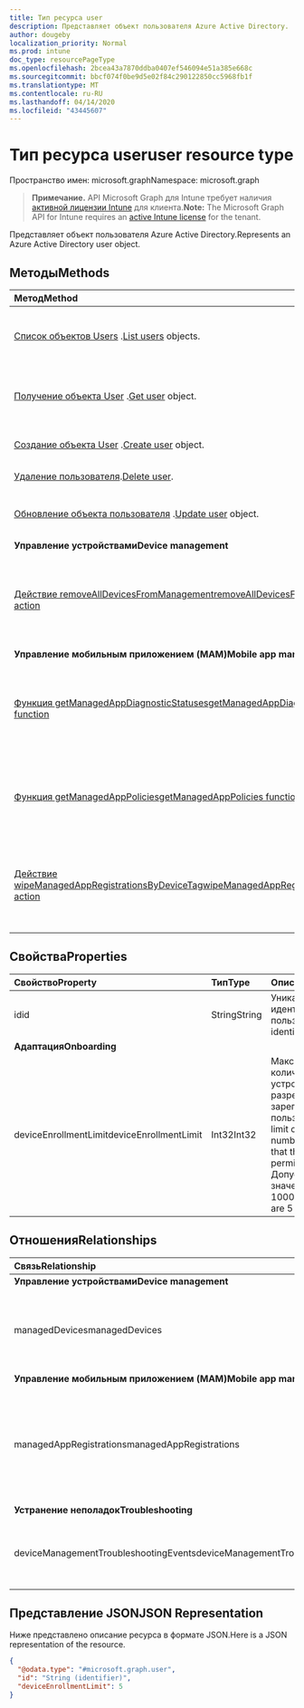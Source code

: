 ```yaml
---
title: Тип ресурса user
description: Представляет объект пользователя Azure Active Directory.
author: dougeby
localization_priority: Normal
ms.prod: intune
doc_type: resourcePageType
ms.openlocfilehash: 2bcea43a7870ddba0407ef546094e51a385e668c
ms.sourcegitcommit: bbcf074f0be9d5e02f84c290122850cc5968fb1f
ms.translationtype: MT
ms.contentlocale: ru-RU
ms.lasthandoff: 04/14/2020
ms.locfileid: "43445607"
---
```

# <a name="user-resource-type"></a><span data-ttu-id="b345c-103">Тип ресурса user</span><span class="sxs-lookup"><span data-stu-id="b345c-103">user resource type</span></span>

<span data-ttu-id="b345c-104">Пространство имен: microsoft.graph</span><span class="sxs-lookup"><span data-stu-id="b345c-104">Namespace: microsoft.graph</span></span>

> <span data-ttu-id="b345c-105">**Примечание.** API Microsoft Graph для Intune требует наличия [активной лицензии Intune](https://go.microsoft.com/fwlink/?linkid=839381) для клиента.</span><span class="sxs-lookup"><span data-stu-id="b345c-105">**Note:** The Microsoft Graph API for Intune requires an [active Intune license](https://go.microsoft.com/fwlink/?linkid=839381) for the tenant.</span></span>

<span data-ttu-id="b345c-106">Представляет объект пользователя Azure Active Directory.</span><span class="sxs-lookup"><span data-stu-id="b345c-106">Represents an Azure Active Directory user object.</span></span>

## <a name="methods"></a><span data-ttu-id="b345c-107">Методы</span><span class="sxs-lookup"><span data-stu-id="b345c-107">Methods</span></span>
|<span data-ttu-id="b345c-108">Метод</span><span class="sxs-lookup"><span data-stu-id="b345c-108">Method</span></span>|<span data-ttu-id="b345c-109">Возвращаемый тип</span><span class="sxs-lookup"><span data-stu-id="b345c-109">Return Type</span></span>|<span data-ttu-id="b345c-110">Описание</span><span class="sxs-lookup"><span data-stu-id="b345c-110">Description</span></span>|
|:---|:---|:---|
|<span data-ttu-id="b345c-111">[Список объектов Users](../api/intune-shared-user-list.md) .</span><span class="sxs-lookup"><span data-stu-id="b345c-111">[List users](../api/intune-shared-user-list.md) objects.</span></span>|<span data-ttu-id="b345c-112">Коллекция объектов [user](../resources/intune-shared-user.md)</span><span class="sxs-lookup"><span data-stu-id="b345c-112">[user](../resources/intune-shared-user.md) collection</span></span>|<span data-ttu-id="b345c-113">Список свойств и связей объектов [user](../resources/intune-shared-user.md).</span><span class="sxs-lookup"><span data-stu-id="b345c-113">List properties and relationships of the [user](../resources/intune-shared-user.md) objects.</span></span>|
|<span data-ttu-id="b345c-114">[Получение объекта User](../api/intune-shared-user-get.md) .</span><span class="sxs-lookup"><span data-stu-id="b345c-114">[Get user](../api/intune-shared-user-get.md) object.</span></span>|<span data-ttu-id="b345c-115">Коллекция объектов [user](../resources/intune-shared-user.md)</span><span class="sxs-lookup"><span data-stu-id="b345c-115">[user](../resources/intune-shared-user.md) collection</span></span>|<span data-ttu-id="b345c-116">Чтение свойств и связей объекта [user](../resources/intune-shared-user.md).</span><span class="sxs-lookup"><span data-stu-id="b345c-116">Read properties and relationships of the [user](../resources/intune-shared-user.md) object.</span></span>|
|<span data-ttu-id="b345c-117">[Создание объекта User](../api/intune-shared-user-create.md) .</span><span class="sxs-lookup"><span data-stu-id="b345c-117">[Create user](../api/intune-shared-user-create.md) object.</span></span>|<span data-ttu-id="b345c-118">Коллекция объектов [user](../resources/intune-shared-user.md)</span><span class="sxs-lookup"><span data-stu-id="b345c-118">[user](../resources/intune-shared-user.md) collection</span></span>|<span data-ttu-id="b345c-119">Создание объекта [user](../resources/intune-shared-user.md).</span><span class="sxs-lookup"><span data-stu-id="b345c-119">Create a new [user](../resources/intune-shared-user.md) object.</span></span>|
|<span data-ttu-id="b345c-120">[Удаление пользователя](../api/intune-shared-user-delete.md).</span><span class="sxs-lookup"><span data-stu-id="b345c-120">[Delete user](../api/intune-shared-user-delete.md).</span></span>|<span data-ttu-id="b345c-121">Нет</span><span class="sxs-lookup"><span data-stu-id="b345c-121">None</span></span>|<span data-ttu-id="b345c-122">Удаляет объект [user](../resources/intune-shared-user.md).</span><span class="sxs-lookup"><span data-stu-id="b345c-122">Deletes a [user](../resources/intune-shared-user.md).</span></span>|
|<span data-ttu-id="b345c-123">[Обновление объекта пользователя](../api/intune-shared-user-update.md) .</span><span class="sxs-lookup"><span data-stu-id="b345c-123">[Update user](../api/intune-shared-user-update.md) object.</span></span>|[<span data-ttu-id="b345c-124">user</span><span class="sxs-lookup"><span data-stu-id="b345c-124">user</span></span>](../resources/intune-shared-user.md)|<span data-ttu-id="b345c-125">Обновление свойств объекта [user](../resources/intune-shared-user.md).</span><span class="sxs-lookup"><span data-stu-id="b345c-125">Update the properties of a [user](../resources/intune-shared-user.md) object.</span></span>|
|<span data-ttu-id="b345c-126">**Управление устройствами**</span><span class="sxs-lookup"><span data-stu-id="b345c-126">**Device management**</span></span>|
|[<span data-ttu-id="b345c-127">Действие removeAllDevicesFromManagement</span><span class="sxs-lookup"><span data-stu-id="b345c-127">removeAllDevicesFromManagement action</span></span>](../api/intune-shared-user-removealldevicesfrommanagement.md)|<span data-ttu-id="b345c-128">Нет</span><span class="sxs-lookup"><span data-stu-id="b345c-128">None</span></span>|<span data-ttu-id="b345c-129">Прекращение управления всеми устройствами для этого пользователя</span><span class="sxs-lookup"><span data-stu-id="b345c-129">Retire all devices from management for this user</span></span>|
|<span data-ttu-id="b345c-130">**Управление мобильным приложением (MAM)**</span><span class="sxs-lookup"><span data-stu-id="b345c-130">**Mobile app management (MAM)**</span></span>|
|[<span data-ttu-id="b345c-131">Функция getManagedAppDiagnosticStatuses</span><span class="sxs-lookup"><span data-stu-id="b345c-131">getManagedAppDiagnosticStatuses function</span></span>](../api/intune-shared-user-getmanagedappdiagnosticstatuses.md)|<span data-ttu-id="b345c-132">Коллекция [managedAppDiagnosticStatus](../resources/intune-mam-managedappdiagnosticstatus.md)</span><span class="sxs-lookup"><span data-stu-id="b345c-132">[managedAppDiagnosticStatus](../resources/intune-mam-managedappdiagnosticstatus.md) collection</span></span>|<span data-ttu-id="b345c-133">Получает состояние диагностической проверки определенного пользователя.</span><span class="sxs-lookup"><span data-stu-id="b345c-133">Gets diagnostics validation status for a given user.</span></span>|
|[<span data-ttu-id="b345c-134">Функция getManagedAppPolicies</span><span class="sxs-lookup"><span data-stu-id="b345c-134">getManagedAppPolicies function</span></span>](../api/intune-shared-user-getmanagedapppolicies.md)|<span data-ttu-id="b345c-135">Коллекция [managedAppPolicy](../resources/intune-mam-managedapppolicy.md)</span><span class="sxs-lookup"><span data-stu-id="b345c-135">[managedAppPolicy](../resources/intune-mam-managedapppolicy.md) collection</span></span>|<span data-ttu-id="b345c-136">Получает ограничения приложений для определенного пользователя.</span><span class="sxs-lookup"><span data-stu-id="b345c-136">Gets app restrictions for a given user.</span></span>|
|[<span data-ttu-id="b345c-137">Действие wipeManagedAppRegistrationsByDeviceTag</span><span class="sxs-lookup"><span data-stu-id="b345c-137">wipeManagedAppRegistrationsByDeviceTag action</span></span>](../api/intune-shared-user-wipemanagedappregistrationsbydevicetag.md)|<span data-ttu-id="b345c-138">Нет</span><span class="sxs-lookup"><span data-stu-id="b345c-138">None</span></span>|<span data-ttu-id="b345c-139">Стирает данные о регистрации приложений с указанным тегом приложения.</span><span class="sxs-lookup"><span data-stu-id="b345c-139">Issues a wipe operation on an app registration with specified device tag.</span></span>|

## <a name="properties"></a><span data-ttu-id="b345c-140">Свойства</span><span class="sxs-lookup"><span data-stu-id="b345c-140">Properties</span></span>
|<span data-ttu-id="b345c-141">Свойство</span><span class="sxs-lookup"><span data-stu-id="b345c-141">Property</span></span>|<span data-ttu-id="b345c-142">Тип</span><span class="sxs-lookup"><span data-stu-id="b345c-142">Type</span></span>|<span data-ttu-id="b345c-143">Описание</span><span class="sxs-lookup"><span data-stu-id="b345c-143">Description</span></span>|
|:---|:---|:---|
|<span data-ttu-id="b345c-144">id</span><span class="sxs-lookup"><span data-stu-id="b345c-144">id</span></span>|<span data-ttu-id="b345c-145">String</span><span class="sxs-lookup"><span data-stu-id="b345c-145">String</span></span>|<span data-ttu-id="b345c-146">Уникальный идентификатор пользователя.</span><span class="sxs-lookup"><span data-stu-id="b345c-146">Unique identifier of the user.</span></span>|
|<span data-ttu-id="b345c-147">**Адаптация**</span><span class="sxs-lookup"><span data-stu-id="b345c-147">**Onboarding**</span></span>|
|<span data-ttu-id="b345c-148">deviceEnrollmentLimit</span><span class="sxs-lookup"><span data-stu-id="b345c-148">deviceEnrollmentLimit</span></span>|<span data-ttu-id="b345c-149">Int32</span><span class="sxs-lookup"><span data-stu-id="b345c-149">Int32</span></span>|<span data-ttu-id="b345c-150">Максимальное количество устройств, которые разрешено зарегистрировать пользователю.</span><span class="sxs-lookup"><span data-stu-id="b345c-150">The limit on the maximum number of devices that the user is permitted to enroll.</span></span> <span data-ttu-id="b345c-151">Допустимые значения: 5 или 1000.</span><span class="sxs-lookup"><span data-stu-id="b345c-151">Allowed values are 5 or 1000.</span></span>|


## <a name="relationships"></a><span data-ttu-id="b345c-152">Отношения</span><span class="sxs-lookup"><span data-stu-id="b345c-152">Relationships</span></span>
|<span data-ttu-id="b345c-153">Связь</span><span class="sxs-lookup"><span data-stu-id="b345c-153">Relationship</span></span>|<span data-ttu-id="b345c-154">Тип</span><span class="sxs-lookup"><span data-stu-id="b345c-154">Type</span></span>|<span data-ttu-id="b345c-155">Описание</span><span class="sxs-lookup"><span data-stu-id="b345c-155">Description</span></span>|
|:---|:---|:---|
|<span data-ttu-id="b345c-156">**Управление устройствами**</span><span class="sxs-lookup"><span data-stu-id="b345c-156">**Device management**</span></span>|
|<span data-ttu-id="b345c-157">managedDevices</span><span class="sxs-lookup"><span data-stu-id="b345c-157">managedDevices</span></span>|<span data-ttu-id="b345c-158">Коллекция [managedDevice](../resources/intune-devices-manageddevice.md)</span><span class="sxs-lookup"><span data-stu-id="b345c-158">[managedDevice](../resources/intune-devices-manageddevice.md) collection</span></span>|<span data-ttu-id="b345c-159">Управляемые устройства, связанные с пользователем.</span><span class="sxs-lookup"><span data-stu-id="b345c-159">The managed devices associated with the user.</span></span>|
|<span data-ttu-id="b345c-160">**Управление мобильным приложением (MAM)**</span><span class="sxs-lookup"><span data-stu-id="b345c-160">**Mobile app management (MAM)**</span></span>|
|<span data-ttu-id="b345c-161">managedAppRegistrations</span><span class="sxs-lookup"><span data-stu-id="b345c-161">managedAppRegistrations</span></span>|<span data-ttu-id="b345c-162">Коллекция [managedAppRegistration](../resources/intune-mam-managedappregistration.md)</span><span class="sxs-lookup"><span data-stu-id="b345c-162">[managedAppRegistration](../resources/intune-mam-managedappregistration.md) collection</span></span>|<span data-ttu-id="b345c-163">Любое количество объектов регистрации управляемых приложений, принадлежащих пользователю.</span><span class="sxs-lookup"><span data-stu-id="b345c-163">Zero or more managed app registrations that belong to the user.</span></span>|
|<span data-ttu-id="b345c-164">**Устранение неполадок**</span><span class="sxs-lookup"><span data-stu-id="b345c-164">**Troubleshooting**</span></span>|
|<span data-ttu-id="b345c-165">deviceManagementTroubleshootingEvents</span><span class="sxs-lookup"><span data-stu-id="b345c-165">deviceManagementTroubleshootingEvents</span></span>|<span data-ttu-id="b345c-166">Коллекция [deviceManagementTroubleshootingEvent](../resources/intune-troubleshooting-devicemanagementtroubleshootingevent.md)</span><span class="sxs-lookup"><span data-stu-id="b345c-166">[deviceManagementTroubleshootingEvent](../resources/intune-troubleshooting-devicemanagementtroubleshootingevent.md) collection</span></span>|<span data-ttu-id="b345c-167">Список событий устранения неполадок для этого пользователя.</span><span class="sxs-lookup"><span data-stu-id="b345c-167">The list of troubleshooting events for this user.</span></span>|

## <a name="json-representation"></a><span data-ttu-id="b345c-168">Представление JSON</span><span class="sxs-lookup"><span data-stu-id="b345c-168">JSON Representation</span></span>
<span data-ttu-id="b345c-169">Ниже представлено описание ресурса в формате JSON.</span><span class="sxs-lookup"><span data-stu-id="b345c-169">Here is a JSON representation of the resource.</span></span>
<!-- {
  "blockType": "resource",
  "baseType": "microsoft.graph.directoryObject",
  "openType": true,
  "@odata.type": "microsoft.graph.user"
}
--> 
``` json
{
  "@odata.type": "#microsoft.graph.user",
  "id": "String (identifier)",
  "deviceEnrollmentLimit": 5
}
```

<!-- {
  "type": "#page.annotation",
  "suppressions": [
    "Warning: Resource microsoft.graph.user is defined in multiple files: /api-reference/v1.0/resources/intune_shared_user.md, /api-reference/v1.0/resources/user.md",
  ]
}-->




